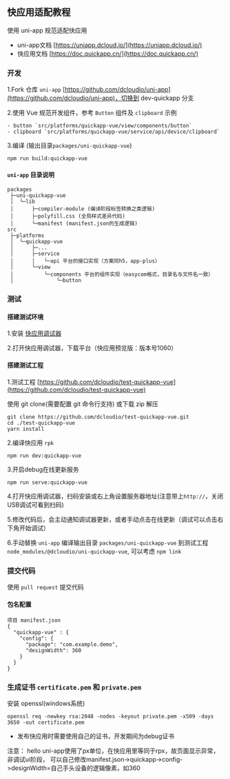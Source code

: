 ## 快应用适配教程

使用 uni-app 规范适配快应用

- uni-app文档 [https://uniapp.dcloud.io/](https://uniapp.dcloud.io/)
- 快应用文档 [https://doc.quickapp.cn/](https://doc.quickapp.cn/)


### 开发

1.Fork 仓库 `uni-app` [https://github.com/dcloudio/uni-app](https://github.com/dcloudio/uni-app)，切换到 dev-quickapp 分支

2.使用 Vue 规范开发组件，参考 `Button` 组件及 `clipboard` 示例
```
- button `src/platforms/quickapp-vue/view/components/button`
- clipboard `src/platforms/quickapp-vue/service/api/device/clipboard`
```

3.编译 (输出目录`packages/uni-quickapp-vue`)
```
npm run build:quickapp-vue
```

#### `uni-app` 目录说明

```
packages
 ├─uni-quickapp-vue
 │  └─lib
 │      ├─compiler-module (编译阶段标签转换之类逻辑)
 │      ├─polyfill.css (全局样式差异代码)
 │      └─manifest (manifest.json的生成逻辑)
src
 ├─platforms
 │  └─quickapp-vue
 │      ├─...
 │      ├─service
 │      │   └─api 平台的接口实现（方案同h5，app-plus）
 │      └─view
 │          └─components 平台的组件实现（easycom格式，目录名与文件名一致）
 │              └─button
```

### 测试

#### 搭建测试环境

1.安装 [快应用调试器](https://statres.quickapp.cn/quickapp/quickapp/201806/file/quickapp_debugger.apk)

2.打开快应用调试器，下载平台（快应用预览版：版本号1060）

#### 搭建测试工程

1.测试工程 [https://github.com/dcloudio/test-quickapp-vue](https://github.com/dcloudio/test-quickapp-vue)

使用 git clone(需要配置 git 命令行支持) 或下载 zip 解压
```
git clone https://github.com/dcloudio/test-quickapp-vue.git
cd ./test-quickapp-vue
yarn install
```


2.编译快应用 `rpk`
```
npm run dev:quickapp-vue
```

3.开启debug在线更新服务
```
npm run serve:quickapp-vue
```

4.打开快应用调试器，扫码安装或右上角设置服务器地址(注意带上`http://`，关闭USB调试可看到扫码)

5.修改代码后，会主动通知调试器更新，或者手动点击在线更新（调试可以点击右下角开始调试）

6.手动替换 `uni-app` 编译输出目录 `packages/uni-quickapp-vue` 到测试工程 `node_modules/@dcloudio/uni-quickapp-vue`, 可以考虑 `npm link`

### 提交代码
使用 `pull request` 提交代码



#### 包名配置
```
项目 manifest.json
{
  "quickapp-vue" : {
    "config": {
      "package": "com.example.demo",
      "designWidth": 360
    }
  }
}
```


### 生成证书 `certificate.pem` 和 `private.pem`
安装 openssl(windows系统)
```
openssl req -newkey rsa:2048 -nodes -keyout private.pem -x509 -days 3650 -out certificate.pem
```
- 发布快应用时需要使用自己的证书，开发期间为debug证书

注意：
hello uni-app使用了px单位，在快应用里等同于rpx，故页面显示异常，非调试ui阶段，
可以自己修改manifest.json->quickapp->config->designWidth=自己手头设备的逻辑像素，如360
